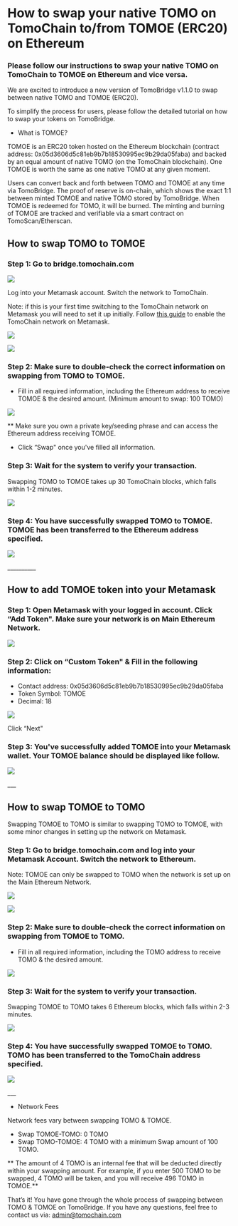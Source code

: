 # How to swap your native TOMO on TomoChain to/from TOMOE \(ERC20\) on Ethereum

### Please follow our instructions to swap your native TOMO on TomoChain to TOMOE on Ethereum and vice versa. 

We are excited to introduce a new version of TomoBridge v1.1.0 to swap between native TOMO and TOMOE \(ERC20\). 

To simplify the process for users, please follow the detailed tutorial on how to swap your tokens on TomoBridge.  


* What is TOMOE?

TOMOE is an ERC20 token hosted on the Ethereum blockchain \(contract address: 0x05d3606d5c81eb9b7b18530995ec9b29da05faba\) and backed by an equal amount of native TOMO \(on the TomoChain blockchain\). One TOMOE is worth the same as one native TOMO at any given moment.   


Users can convert back and forth between TOMO and TOMOE at any time via TomoBridge. The proof of reserve is on-chain, which shows the exact 1:1 between minted TOMOE and native TOMO stored by TomoBridge. When TOMOE is redeemed for TOMO, it will be burned. The minting and burning of TOMOE are tracked and verifiable via a smart contract on TomoScan/Etherscan.  


## How to swap TOMO to TOMOE

### Step 1: Go to bridge.tomochain.com  

![](https://lh3.googleusercontent.com/Y3Cx4DQbiqdgqW3F4YKPqd39MFLeJ01i5Dy64War7sfATuDvEuslhT1uXDJ89pa7M7d5i5NloGlwR0rmg45cTjgprn9l9deqEn6a9AXT3qNpmz_q3tWLEkOKKp2ljnRbkTLQin5n)

Log into your Metamask account. Switch the network to TomoChain. 

Note: if this is your first time switching to the TomoChain network on Metamask you will need to set it up initially. Follow [this guide](https://docs.tomochain.com/general/how-to-connect-to-tomochain-network/metamask) to enable the TomoChain network on Metamask.   


![](https://lh5.googleusercontent.com/njLdwcgDxhVmwJkymQOGRxLZ0LxtchjRsvU3Eb1SJHTC6HPrlvJyrZCZYWBQ6JKO8UgdHJXafTAwVRhmYp0mRbKy41COQ9Se7_Y-aNNvgZ03PNaSoQb5Qx_JUXhWp_iQfIdWRzG3)

![](https://lh5.googleusercontent.com/W28ZS3KDdRvyBOU4cjxwFF0XB85mNkMJunyD7DmSpoP3julAhgRzesndX4L8i07OBDzPtazMnOKC4l56xPYIFcL9Eeh6N7XYYab_shZyT1BQpXpmov3p6cJLr1YKK_pqakatNPXa)

### Step 2: Make sure to double-check the correct information on swapping from TOMO to TOMOE. 

* Fill in all required information, including the Ethereum address to receive TOMOE & the desired amount. \(Minimum amount to swap: 100 TOMO\) 

![](https://lh3.googleusercontent.com/J9H6fJYrNlG7wL8GdRb1G90jbMLcUVGM1_3VdiU58sM309AFgTTN0WyuFpFjIiTU2-bzqKbR0bl155rAo8Xh0ikwhgou6isQLaSI029rBfDO-Q53GxvoVq86X38iZwADsapDsatN)

\*\* Make sure you own a private key/seeding phrase and can access the Ethereum address receiving TOMOE.   


* Click “Swap" once you've filled all information. 

### Step 3: Wait for the system to verify your transaction. 

Swapping TOMO to TOMOE takes up 30 TomoChain blocks, which falls within 1-2 minutes.   


![](https://lh4.googleusercontent.com/7bbOPIx-miarZnb5Nod9Nxr7j3zyJODyVbor53Rvl9K2UV24l0H9ya_EIoA63Q3Br1I4OYNmSiaDrdLDEf3o7Br_6rYDLa4KbISYoAgPexKTcwSLqF0YJHOvx3FE83bN9gUCw7GB)

### Step 4: You have successfully swapped TOMO to TOMOE. TOMOE has been transferred to the Ethereum address specified.  

![](https://lh6.googleusercontent.com/Ytywdysd_0cfNgjMRzXUlRztOAoITjocsqUv5XB1t4MQwNgVTd2570IerhXNLyxzA_1KBZym_lL6dOr_35oi80YffsVE6aa4IzWogpHiJUVQXho8Vk52RdvvKJi3Z3TONYHNfp73)

\_\_\_\_\_\_\_\_\_\_  


## How to add TOMOE token into your Metamask 

### Step 1: Open Metamask with your logged in account. Click “Add Token". Make sure your network is on Main Ethereum Network.  

![](https://lh5.googleusercontent.com/vCt1UWVEB60WQgIbo-cvjzvk0ee-e8N7uxmegsvZ9emrAzIfmI90sBTOUgGSFc9v1CkOaDGv7VQY4TObO5Vgckqi0DnvOJH9tkLaYbqHnEp1OOoF2t-OI1RefXswnjG-kp_yvtjA)

### Step 2: Click on “Custom Token" & Fill in the following information: 

* Contact address: 0x05d3606d5c81eb9b7b18530995ec9b29da05faba
* Token Symbol: TOMOE
* Decimal: 18 

![](https://lh3.googleusercontent.com/f_7cT8juZORzvUmbplo7fsvMnJav2_3puqCrJKyfUfC52kkEaiX7PmQAgBXofwafBuBbZD5cgq_OldVLAShOlL4sc1zvnWpezl51aGnzggJeRCTyKk9Ktfyp8Z82wA4pKqqaiZ9O)

Click “Next"   


### Step 3: You've successfully added TOMOE into your Metamask wallet. Your TOMOE balance should be displayed like follow.  

![](https://lh5.googleusercontent.com/CFCcZBWoTMsAP5uCNEZYZhiiw_QATzNhjkBczeCQpYcnlVY8DMF-qHuSX0bNfRsW4GarPFaHuwhe00lNsU0H63ANPvJcZF3Q4fLE2F4ChPAsvYoBArhSlCTf99vqvg62nzoNfiJX)

\_\_\_   


## How to swap TOMOE to TOMO

Swapping TOMOE to TOMO is similar to swapping TOMO to TOMOE, with some minor changes in setting up the network on Metamask.   


### Step 1: Go to bridge.tomochain.com and log into your Metamask Account. Switch the network to Ethereum.  

Note: TOMOE can only be swapped to TOMO when the network is set up on the Main Ethereum Network.

![](https://lh5.googleusercontent.com/N6WMOfUZlj5FVKw_lOf_pA8Dcru0uIQkwI-Vl1TZ05OSYt4ra_fODAm5JldfZfmKKiv8HHmi4b2PHtzuJhQ6lG4hpapfVOytdeHlalsC6U1zfuK1GO2UT9jdtGgxmoDNuMK6wrSF)

![](https://lh3.googleusercontent.com/De1GDzv3koBWGa4c2FcK9I1Sb3Kxy5ZX7WS3n4zB9NWtYpJtba_-L7YQCPaBraIQxL6uCefTeoc0tvdrrnYuQj07-q1qM_Ie6xG3Gv3Y6U0pXjfyMvbbMgnnXihO0mPyDk4vBmyq)

### Step 2: Make sure to double-check the correct information on swapping from TOMOE to TOMO. 

* Fill in all required information, including the TOMO address to receive TOMO & the desired amount. 

![](https://lh4.googleusercontent.com/oKQyXIWH0sm0WPcw5Y37BgYHhdfc16nwSAVwANJmcocEMlM2qjRjOCrbFoHBsvjEs2cWlaFmGgHyt6Ss3qAGIbhix7nb6OsM7nmqSZLJOdg8RL7mMRnAdux_rhwRuKkgB5GT2qwJ)

### Step 3: Wait for the system to verify your transaction. 

Swapping TOMOE to TOMO takes 6 Ethereum blocks, which falls within 2-3 minutes.   


![](https://lh6.googleusercontent.com/SWKSrB9clwTkf9uR-itSyHQflwCOseTa5TE6XGPpy5JhvuEozFUabaD5l6UZ4SKMXPoVi7ZrcRvP3d8snOIjy8CaSRyPrxJzYLL_h68pM7uxDzYwzREYkSafSGoHj_EuSvNAVCq_)

### Step 4: You have successfully swapped TOMOE to TOMO. TOMO has been transferred to the TomoChain address specified. 

![](https://lh4.googleusercontent.com/Ih6yPqwlbJ8FNUyNrQvzrkondVkXC8js6G0kpBSQebaSLREXrWtGUYLATo4RMBDQ466-lFjQT3WgxDvhKjaeHCJ5WTpTjIaY-cirhi-OCwG7Yub_jUb0KmD21lsTfmCddzVDbgWH)

\_\_\_   


* Network Fees 

Network fees vary between swapping TOMO & TOMOE. 

* Swap TOMOE-TOMO: 0 TOMO
* Swap TOMO-TOMOE: 4 TOMO with a minimum Swap amount of 100 TOMO.

\*\* The amount of 4 TOMO is an internal fee that will be deducted directly within your swapping amount. For example, if you enter 500 TOMO to be swapped, 4 TOMO will be taken, and you will receive 496 TOMO in TOMOE.\*\*   


That’s it! You have gone through the whole process of swapping between TOMO & TOMOE on TomoBridge. If you have any questions, feel free to contact us via: admin@tomochain.com   
  


